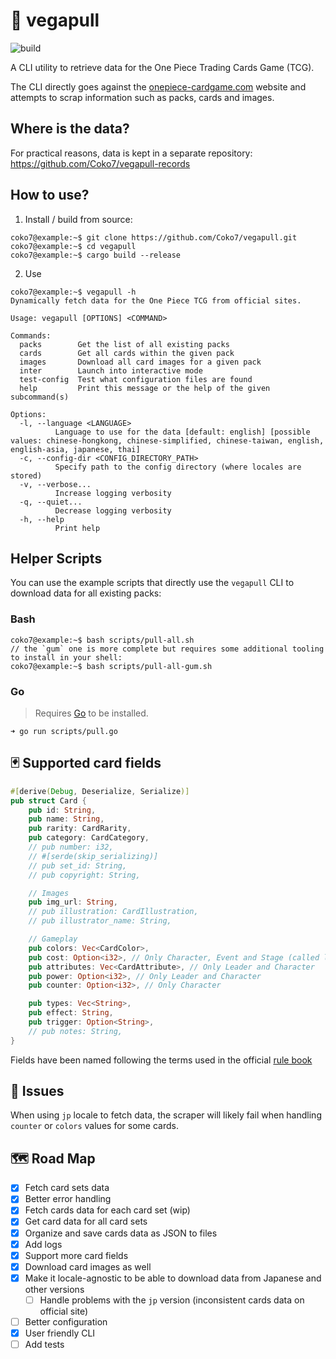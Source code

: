 # 👒 vegapull

![build](https://github.com/coko7/vegapull/actions/workflows/rust.yml/badge.svg)

A CLI utility to retrieve data for the One Piece Trading Cards Game (TCG).

The CLI directly goes against the [onepiece-cardgame.com](https://onepiece-cardgame.com) website and attempts to scrap information such as packs, cards and images.

## Where is the data?

For practical reasons, data is kept in a separate repository: https://github.com/Coko7/vegapull-records

## How to use?

1. Install / build from source:
```console
coko7@example:~$ git clone https://github.com/Coko7/vegapull.git
coko7@example:~$ cd vegapull 
coko7@example:~$ cargo build --release
```
2. Use
```console
coko7@example:~$ vegapull -h
Dynamically fetch data for the One Piece TCG from official sites.

Usage: vegapull [OPTIONS] <COMMAND>

Commands:
  packs        Get the list of all existing packs
  cards        Get all cards within the given pack
  images       Download all card images for a given pack
  inter        Launch into interactive mode
  test-config  Test what configuration files are found
  help         Print this message or the help of the given subcommand(s)

Options:
  -l, --language <LANGUAGE>
          Language to use for the data [default: english] [possible values: chinese-hongkong, chinese-simplified, chinese-taiwan, english, english-asia, japanese, thai]
  -c, --config-dir <CONFIG_DIRECTORY_PATH>
          Specify path to the config directory (where locales are stored)
  -v, --verbose...
          Increase logging verbosity
  -q, --quiet...
          Decrease logging verbosity
  -h, --help
          Print help
```

## Helper Scripts
You can use the example scripts that directly use the `vegapull` CLI to download data for all existing packs:

### Bash
```console
coko7@example:~$ bash scripts/pull-all.sh
// the `gum` one is more complete but requires some additional tooling to install in your shell:
coko7@example:~$ bash scripts/pull-all-gum.sh
```

### Go
> Requires [Go](https://go.dev/) to be installed.

```console
➜ go run scripts/pull.go
```

## 🃏 Supported card fields

```rust
#[derive(Debug, Deserialize, Serialize)]
pub struct Card {
    pub id: String,
    pub name: String,
    pub rarity: CardRarity,
    pub category: CardCategory,
    // pub number: i32,
    // #[serde(skip_serializing)]
    // pub set_id: String,
    // pub copyright: String,

    // Images
    pub img_url: String,
    // pub illustration: CardIllustration,
    // pub illustrator_name: String,

    // Gameplay
    pub colors: Vec<CardColor>,
    pub cost: Option<i32>, // Only Character, Event and Stage (called life for Leader)
    pub attributes: Vec<CardAttribute>, // Only Leader and Character
    pub power: Option<i32>, // Only Leader and Character
    pub counter: Option<i32>, // Only Character

    pub types: Vec<String>,
    pub effect: String,
    pub trigger: Option<String>,
    // pub notes: String,
}
```
Fields have been named following the terms used in the official [rule book](https://en.onepiece-cardgame.com/pdf/rule_comprehensive.pdf)

## 🐛 Issues

When using `jp` locale to fetch data, the scraper will likely fail when handling `counter` or `colors` values for some cards.

## 🗺️ Road Map

- [x] Fetch card sets data
- [x] Better error handling
- [x] Fetch cards data for each card set (wip)
- [x] Get card data for all card sets
- [x] Organize and save cards data as JSON to files
- [x] Add logs
- [x] Support more card fields
- [x] Download card images as well
- [x] Make it locale-agnostic to be able to download data from Japanese and other versions
    - [ ] Handle problems with the `jp` version (inconsistent cards data on official site)
- [ ] Better configuration 
- [x] User friendly CLI
- [ ] Add tests
